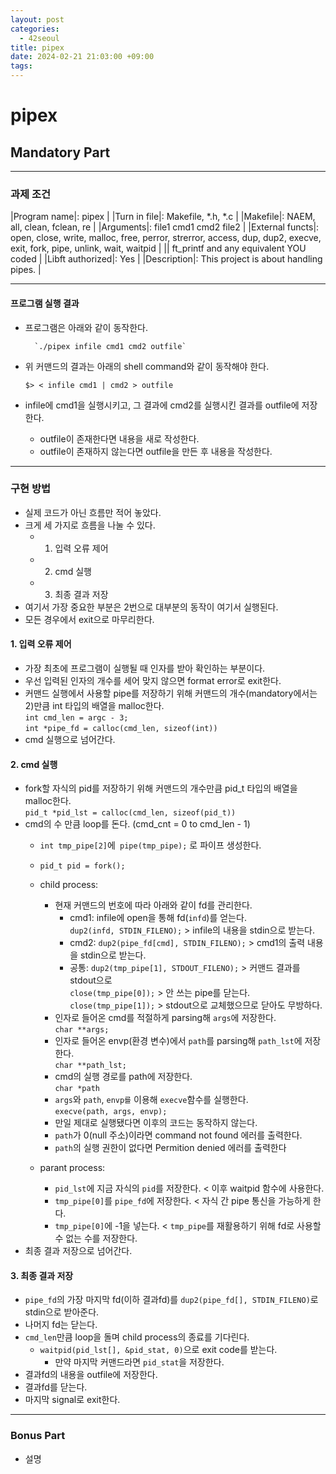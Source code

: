 ```yaml
---
layout: post
categories:
  - 42seoul
title: pipex
date: 2024-02-21 21:03:00 +09:00
tags:
---
```

# pipex

## Mandatory Part

---
### 과제 조건

|Program name|: pipex |
|Turn in file|: Makefile, \*.h, \*.c |
|Makefile|: NAEM, all, clean, fclean, re |
|Arguments|: file1 cmd1 cmd2 file2 |
|External functs|: open, close, write, malloc, free, perror, strerror, access, dup, dup2, execve, exit, fork, pipe, unlink, wait, waitpid |
|| ft_printf and any equivalent YOU coded |
|Libft authorized|: Yes |
|Description|: This project is about handling pipes. |

---
#### 프로그램 실행 결과
- 프로그램은 아래와 같이 동작한다.
	
		`./pipex infile cmd1 cmd2 outfile`
		
- 위 커맨드의 결과는 아래의 shell command와 같이 동작해야 한다.
	```
	$> < infile cmd1 | cmd2 > outfile
	```
- infile에 cmd1을 실행시키고, 그 결과에 cmd2를 실행시킨 결과를 outfile에 저장한다.
	- outfile이 존재한다면 내용을 새로 작성한다.
	- outfile이 존재하지 않는다면 outfile을 만든 후 내용을 작성한다.

---
### 구현 방법
- 실제 코드가 아닌 흐름만 적어 놓았다.
- 크게 세 가지로 흐름을 나눌 수 있다.
	- 1. 입력 오류 제어
	- 2. cmd 실행
	- 3. 최종 결과 저장
- 여기서 가장 중요한 부분은 2번으로 대부분의 동작이 여기서 실행된다.
- 모든 경우에서 exit으로 마무리한다.

#### 1. 입력 오류 제어
- 가장 최초에 프로그램이 실행될 때 인자를 받아 확인하는 부분이다.
- 우선 입력된 인자의 개수를 세어 맞지 않으면 format error로 exit한다.
- 커맨드 실행에서 사용할 pipe를 저장하기 위해 커맨드의 개수(mandatory에서는 2)만큼 int 타입의 배열을 malloc한다. \
	 `int cmd_len = argc - 3;` \
	 `int *pipe_fd = calloc(cmd_len, sizeof(int))` 
- cmd 실행으로 넘어간다.

#### 2. cmd 실행
- fork할 자식의 pid를 저장하기 위해 커맨드의 개수만큼 pid_t 타입의 배열을 malloc한다. \
	 `pid_t *pid_lst = calloc(cmd_len, sizeof(pid_t))`
- cmd의 수 만큼 loop를 돈다. (cmd_cnt = 0 to cmd_len - 1)
	- `int tmp_pipe[2]`에` pipe(tmp_pipe);` 로 파이프 생성한다.
	- `pid_t pid = fork();`
	- child process:
		- 현재 커맨드의 번호에 따라 아래와 같이 fd를 관리한다.
			- cmd1: infile에 open을 통해 fd(`infd`)를 얻는다. \
			  `dup2(infd, STDIN_FILENO);` > infile의 내용을 stdin으로 받는다.
			- cmd2: `dup2(pipe_fd[cmd], STDIN_FILENO);` > cmd1의 출력 내용을 stdin으로 받는다.
			- 공통: `dup2(tmp_pipe[1], STDOUT_FILENO);` > 커맨드 결과를 stdout으로 \
				`close(tmp_pipe[0]);` > 안 쓰는 pipe를 닫는다.\
				`close(tmp_pipe[1]);` > stdout으로 교체했으므로 닫아도 무방하다.
		- 인자로 들어온 cmd를 적절하게 parsing해 `args`에 저장한다.\
			`char **args;`
		- 인자로 들어온 envp(환경 변수)에서 `path`를 parsing해 `path_lst`에 저장한다.\
			`char **path_lst;`
		- cmd의 실행 경로를 path에 저장한다.\
			`char *path`
		- `args`와 `path`, `envp를` 이용해 `execve`함수를 실행한다.\
			`execve(path, args, envp);`
		- 만일 제대로 실행됐다면 이후의 코드는 동작하지 않는다.
		- `path`가 0(null 주소)이라면 command not found 에러를 출력한다.
		- `path`의 실행 권한이 없다면 Permition denied 에러를 출력한다
			  
	- parant process:
		- `pid_lst`에 지금 자식의 `pid`를 저장한다. < 이후 waitpid 함수에 사용한다.
		- `tmp_pipe[0]`를 `pipe_fd`에 저장한다. < 자식 간 pipe 통신을 가능하게 한다.
		- `tmp_pipe[0]`에 -1을 넣는다. < `tmp_pipe`를 재활용하기 위해 fd로 사용할 수 없는 수를 저장한다.
- 최종 결과 저장으로 넘어간다.
#### 3. 최종 결과 저장
- `pipe_fd`의 가장 마지막 fd(이하 결과fd)를 `dup2(pipe_fd[], STDIN_FILENO)`로 stdin으로 받아준다.
- 나머지 fd는 닫는다.
- `cmd_len`만큼 loop을 돌며 child process의 종료를 기다린다.
	- `waitpid(pid_lst[], &pid_stat, 0)`으로 exit code를 받는다.
		- 만약 마지막 커맨드라면 `pid_stat`을 저장한다.
- 결과fd의 내용을 outfile에 저장한다.
- 결과fd를 닫는다.
- 마지막 signal로 exit한다.

-----

### Bonus Part
- 설명
